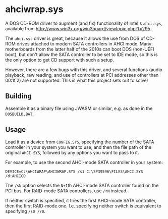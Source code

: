 # ahciwrap.sys
A DOS CD-ROM driver to augment (and fix) functionality of Intel's `ahci.sys`, available from http://www.win3x.org/win3board/viewtopic.php?t=295.

The `ahci.sys` driver is great, because it allows the use from DOS of CD-ROM drives attached to modern SATA controllers in AHCI mode.
Many motherboards from the latter half of the 2010s can boot DOS (non-UEFI boot), but don't allow the SATA controller to be set to IDE mode, so this is the only option to get CD support with such a setup.

However, there are a few bugs with this driver, and several functions (audio playback, raw reading, and use of controllers at PCI addresses other than 00:1f.2) are not supported.
This is what this project sets out to solve!

## Building

Assemble it as a binary file using JWASM or similar, e.g. as done in the `DOSBUILD.BAT`.

## Usage

Load it as a device from `CONFIG.SYS`, specifying the number of the SATA controller in your system you want to use, and then the file path of the original `AHCI.SYS`, followed by any options you want to pass to it.

For example, to use the second AHCI-mode SATA controller in your system:
```
DEVICE=C:\AHCIWRAP\AHCIWRAP.SYS /s1 C:\SP39596\FILES\AHCI.SYS /d:AHCICD
```
The `/sN` option selects the `N+1`th AHCI-mode SATA controller found on the PCI bus.
For RAID-mode SATA controllers, use `/rN` instead.

If neither switch is specified, it tries the first AHCI-mode SATA controller, then the first RAID-mode one.
I.e. specifying neither switch is equivalent to specifying `/s0 /r0`.
